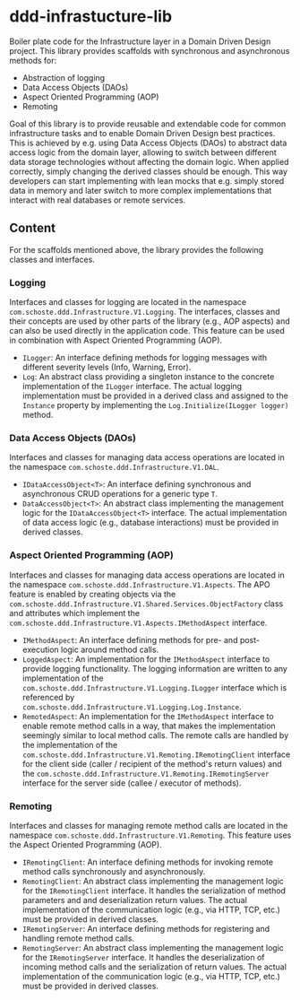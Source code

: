# ddd-infrastucture-lib
Boiler plate code for the Infrastructure layer in a Domain Driven Design project. This library provides scaffolds with synchronous and asynchronous methods for:
* Abstraction of logging
* Data Access Objects (DAOs)
* Aspect Oriented Programming (AOP)
* Remoting

Goal of this library is to provide reusable and extendable code for common infrastructure tasks and to enable Domain Driven Design best practices. This is achieved by e.g. using Data Access Objects (DAOs) to abstract data access logic from the domain layer, allowing to switch between different data storage technologies without affecting the domain logic.
When applied correctly, simply changing the derived classes should be enough.
This way developers can start implementing with lean mocks that e.g. simply stored data in memory and later switch to more complex implementations that interact with real databases or remote services.

## Content
For the scaffolds mentioned above, the library provides the following classes and interfaces.

### Logging
Interfaces and classes for logging are located in the namespace `com.schoste.ddd.Infrastructure.V1.Logging`. The interfaces, classes and their concepts are used by other parts of the library (e.g., AOP aspects) and can also be used directly in the application code. This feature can be used in combination with Aspect Oriented Programming (AOP).
* `ILogger`: An interface defining methods for logging messages with different severity levels (Info, Warning, Error).
* `Log`: An abstract class providing a singleton instance to the concrete implementation of the `ILogger` interface. The actual logging implementation must be provided in a derived class and assigned to the `Instance` property by implementing the `Log.Initialize(ILogger logger)` method.

### Data Access Objects (DAOs)
Interfaces and classes for managing data access operations are located in the namespace `com.schoste.ddd.Infrastructure.V1.DAL`.
* `IDataAccessObject<T>`: An interface defining synchronous and asynchronous CRUD operations for a generic type `T`.
* `DataAccessObject<T>`: An abstract class implementing the management logic for the `IDataAccessObject<T>` interface.
The actual implementation of data access logic (e.g., database interactions) must be provided in derived classes.

### Aspect Oriented Programming (AOP)
Interfaces and classes for managing data access operations are located in the namespace `com.schoste.ddd.Infrastructure.V1.Aspects`. The APO feature is enabled by creating objects via the `com.schoste.ddd.Infrastructure.V1.Shared.Services.ObjectFactory` class and attributes which implement the `com.schoste.ddd.Infrastructure.V1.Aspects.IMethodAspect` interface.
* `IMethodAspect`: An interface defining methods for pre- and post-execution logic around method calls.
* `LoggedAspect`: An implementation for the `IMethodAspect` interface to provide logging functionality. The logging information are written to any implementation of the `com.schoste.ddd.Infrastructure.V1.Logging.ILogger` interface which is referenced by `com.schoste.ddd.Infrastructure.V1.Logging.Log.Instance`.
* `RemotedAspect`: An implementation for the `IMethodAspect` interface to enable remote method calls in a way, that makes the implementation seemingly similar to local method calls.
The remote calls are handled by the implementation of the `com.schoste.ddd.Infrastructure.V1.Remoting.IRemotingClient` interface for the client side (caller / recipient of the method's return values) and the `com.schoste.ddd.Infrastructure.V1.Remoting.IRemotingServer` interface for the server side (callee / executor of methods).

### Remoting
Interfaces and classes for managing remote method calls are located in the namespace `com.schoste.ddd.Infrastructure.V1.Remoting`. This feature uses the Aspect Oriented Programming (AOP).
* `IRemotingClient`: An interface defining methods for invoking remote method calls synchronously and asynchronously.
* `RemotingClient`: An abstract class implementing the management logic for the `IRemotingClient` interface. It handles the serialization of method parameters and and deserialization return values. The actual implementation of the communication logic (e.g., via HTTP, TCP, etc.) must be provided in derived classes.
* `IRemotingServer`: An interface defining methods for registering and handling remote method calls.
* `RemotingServer`: An abstract class implementing the management logic for the `IRemotingServer` interface. It handles the deserialization of incoming method calls and the serialization of return values. The actual implementation of the communication logic (e.g., via HTTP, TCP, etc.) must be provided in derived classes.